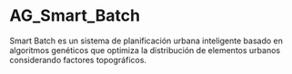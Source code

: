 # AG_Smart_Batch
Smart Batch es un sistema de planificación urbana inteligente basado en algoritmos genéticos que optimiza la distribución de elementos urbanos considerando factores topográficos.
